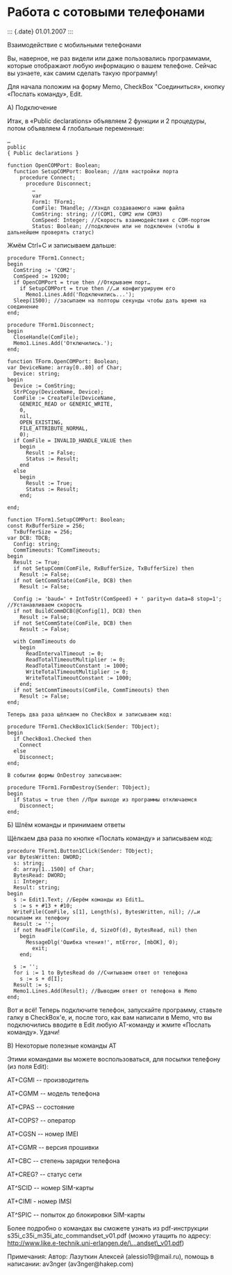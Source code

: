 Работа с сотовыми телефонами
============================

::: {.date}
01.01.2007
:::

Взаимодействие с мобильными телефонами

Вы, наверное, не раз видели или даже пользовались программами, которые
отображают любую информацию о вашем телефоне. Сейчас вы узнаете, как
самим сделать такую программу!

Для начала положим на форму Memo, CheckBox \"Соединиться», кнопку
«Послать команду», Edit.

А) Подключение

Итак, в «Public declarations» объявляем 2 функции и 2 процедуры, потом
объявляем 4 глобальные переменные:

    …
    public
    { Public declarations }
     
    function OpenCOMPort: Boolean;
      function SetupCOMPort: Boolean; //для настройки порта
        procedure Connect;
          procedure Disconnect;
            …
            var
            Form1: TForm1;
            ComFile: THandle; //Хэндл создаваемого нами файла
            ComString: string; //(COM1, COM2 или COM3)
            ComSpeed: Integer; //Скорость взаимодействия с COM-портом
            Status: Boolean; //подключен или не подключен (чтобы в дальнейшем проверять статус)

Жмём Ctrl+C и записываем дальше:

    procedure TForm1.Connect;
    begin
      ComString := 'COM2';
      ComSpeed := 19200;
      if OpenCOMPort = true then //Открываем порт…
        if SetupCOMPort = true then //…и конфигурируем его
          Memo1.Lines.Add('Подключились...');
      Sleep(1500); //засыпаем на полторы секунды чтобы дать время на соединение
    end;
     
    procedure TForm1.Disconnect;
    begin
      CloseHandle(ComFile);
      Memo1.Lines.Add('Отключились.');
    end;
     
    function TForm.OpenCOMPort: Boolean;
    var DeviceName: array[0..80] of Char;
      Device: string;
    begin
      Device := ComString;
      StrPCopy(DeviceName, Device);
      ComFile := CreateFile(DeviceName,
        GENERIC_READ or GENERIC_WRITE,
        0,
        nil,
        OPEN_EXISTING,
        FILE_ATTRIBUTE_NORMAL,
        0);
      if ComFile = INVALID_HANDLE_VALUE then
        begin
          Result := False;
          Status := Result;
        end
      else
        begin
          Result := True;
          Status := Result;
        end;
     
    end;
     
    function TForm1.SetupCOMPort: Boolean;
    const RxBufferSize = 256;
      TxBufferSize = 256;
    var DCB: TDCB;
      Config: string;
      CommTimeouts: TCommTimeouts;
    begin
      Result := True;
      if not SetupComm(ComFile, RxBufferSize, TxBufferSize) then
        Result := False;
      if not GetCommState(ComFile, DCB) then
        Result := False;
     
      Config := 'baud=' + IntToStr(ComSpeed) + ' parity=n data=8 stop=1'; //Устанавливаем скорость
      if not BuildCommDCB(@Config[1], DCB) then
        Result := False;
      if not SetCommState(ComFile, DCB) then
        Result := False;
     
      with CommTimeouts do
        begin
          ReadIntervalTimeout := 0;
          ReadTotalTimeoutMultiplier := 0;
          ReadTotalTimeoutConstant := 1000;
          WriteTotalTimeoutMultiplier := 0;
          WriteTotalTimeoutConstant := 1000;
        end;
      if not SetCommTimeouts(ComFile, CommTimeouts) then
        Result := False;
    end;
     
    Теперь два раза щёлкаем по CheckBox и записываем код:
     
    procedure TForm1.CheckBox1Click(Sender: TObject);
    begin
      if CheckBox1.Checked then
        Connect
      else
        Disconnect;
    end;
     
    В событии формы OnDestroy записываем:
     
    procedure TForm1.FormDestroy(Sender: TObject);
    begin
      if Status = true then //При выходе из программы отключаемся
        Disconnect;
    end;

Б) Шлём команды и принимаем ответы

Щёлкаем два раза по кнопке «Послать команду» и записываем код:

    procedure TForm1.Button1Click(Sender: TObject);
    var BytesWritten: DWORD;
      s: string;
      d: array[1..1500] of Char;
      BytesRead: DWORD;
      i: Integer;
      Result: string;
    begin
      s := Edit1.Text; //Берём команды из Edit1…
      s := s + #13 + #10;
      WriteFile(ComFile, s[1], Length(s), BytesWritten, nil); //…и посылаем их телефону
      Result := '';
      if not ReadFile(ComFile, d, SizeOf(d), BytesRead, nil) then
        begin
          MessageDlg('Ошибка чтения!', mtError, [mbOK], 0);
            exit;
        end;
     
      s := '';
      for i := 1 to BytesRead do //Считываем ответ от телефона
        s := s + d[I];
      Result := s;
      Memo1.Lines.Add(Result); //Выводим ответ от телефона в Memo
    end;

Вот и всё! Теперь подключите телефон, запускайте программу, ставьте
галку в CheckBox\'е, и, после того, как вам написали в Memo, что вы
подключились вводите в Edit любую AT-команду и жмите «Послать команду».
Удачи!

В) Некоторые полезные команды AT

Этими командами вы можете воспользоваться, для посылки телефону (из поля
Edit):

AT+CGMI -- производитель

AT+CGMM -- модель телефона

AT+CPAS -- состояние

AT+COPS? -- оператор

AT+CGSN -- номер IMEI

AT+CGMR -- версия прошивки

AT+CBC -- степень зарядки телефона

AT+CREG? -- статус сети

AT\^SCID -- номер SIM-карты

AT+CIMI - номер IMSI

AT\^SPIC -- попыток до блокировки SIM-карты

Более подробно о командах вы сможете узнать из pdf-инструкции
s35i\_c35i\_m35i\_atc\_commandset\_v01.pdf (можно утащить по адресу:
http://www.like.e-technik.uni-erlangen.de/\...andset\_v01.pdf)

Примечания: Автор: Лазуткин Алексей (alessio19\@mail.ru), помощь в
написании: av3nger (av3nger\@hakep.com)
